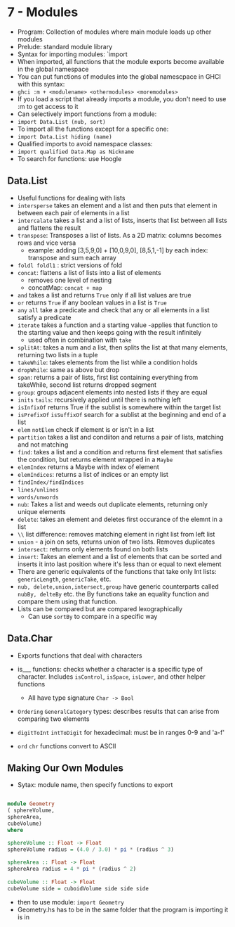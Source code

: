 # 7 - Modules

- Program: Collection of modules where main module loads up other modules
- Prelude: standard module library
- Syntax for importing modules: `import <module name>
- When imported, all functions that the module exports become available in the global namespace
- You can put functions of modules into the global namescpace in GHCI with this syntax:
- `ghci :m + <modulename> <othermodules> <moremodules>`
- If you load a script that already imports a module, you don't need to use :m to get access to it
- Can selectively import functions from a module:
- `import Data.List (nub, sort)`
- To import all the functions except for a specific one:
- `import Data.List hiding (name)`
- Qualified imports to avoid namespace classes:
- `import qualified Data.Map as Nickname`
- To search for functions: use Hoogle

## Data.List

- Useful functions for dealing with lists
- `intersperse` takes an element and a list and then puts that element in between each pair of elements in a list
- `intercalate` takes a list and a list of lists, inserts that list between all lists and flattens the result
- `transpose`: Transposes a list of lists. As a 2D matrix: columns becomes rows and vice versa
  - example: adding [3,5,9,0] + [10,0,9,0], [8,5,1,-1] by each index: transpose and sum each array
- `foldl foldl1` : strict versions of fold
- `concat`: flattens a list of lists into a list of elements
  - removes one level of nesting
  - concatMap: `concat + map`
- `and` takes a list and returns `True` only if all list values are true
- `or` returns `True` if any boolean values in a list is `True`
- `any` `all` take a predicate and check that any or all elements in a list satisfy a predicate
- `iterate` takes a function and a starting value -applies that function to the starting value and then keeps going with the result infinitely
  - used often in combination with `take`
- `splitAt`: takes a num and a list, then splits the list at that many elements, returning two lists in a tuple
- `takeWhile`: takes elements from the list while a condition holds
- `dropWhile`: same as above but drop
- `span`: returns a pair of lists, first list containing everything from takeWhile, second list returns dropped segment
- `group`: groups adjacent elements into nested lists if they are equal
- `inits` `tails`: recursively applied until there is nothing left
- `isInfixOf` returns True if the sublist is somewhere within the target list
- `isPrefixOf` `isSuffixOf` search for a sublist at the beginning and end of a list
- `elem` `notElem` check if element is or isn't in a list
- `partition` takes a list and condiiton and returns a pair of lists, matching and not matching
- `find`: takes a list and a condition and returns first element that satisfies the condition, but returns element wrapped in a `Maybe`
- `elemIndex` returns a Maybe with index of element
- `elemIndices`: returns a list of indices or an empty list
- `findIndex/findIndices`
- `lines/unlines`
- `words/unwords`
- `nub`: Takes a list and weeds out duplicate elements, returning only unique elements
- `delete`: takes an element and deletes first occurance of the elemnt in a list
- `\\` list difference: removes matching element in right list from left list
- `union` - a join on sets, returns union of two lists. Removes duplicates
- `intersect`: returns only elements found on both lists
- `insert`: Takes an element and a list of elements that can be sorted and inserts it into last position where it's less than or equal to next element
- There are generic equivalents of the functions that take only Int lists: `genericLength`, `genericTake`, etc.
- `nub, delete,union,intersect,group` have generic counterparts called `nubBy, delteBy` etc. the By functions take an equality function and compare them using that function.
- Lists can be compared but are compared lexographically
  - Can use `sortBy` to compare in a specific way

## Data.Char

- Exports functions that deal with characters

- is___ functions: checks whether a character is a specific type of character. Includes `isControl`, `isSpace`, `isLower`, and other helper functions
  - All have type signature `Char -> Bool`
- `Ordering` `GeneralCategory`  types: describes results that can arise from comparing two elements
- `digitToInt` `intToDigit` for hexadecimal: must be in ranges 0-9 and 'a-f'
- `ord` `chr` functions convert to ASCII

## Making Our Own Modules

- Sytax: module name, then specify functions to export

```haskell

module Geometry
( sphereVolume,
sphereArea,
cubeVolume)
where

sphereVolume :: Float -> Float  
sphereVolume radius = (4.0 / 3.0) * pi * (radius ^ 3)  
  
sphereArea :: Float -> Float  
sphereArea radius = 4 * pi * (radius ^ 2)  
  
cubeVolume :: Float -> Float  
cubeVolume side = cuboidVolume side side side  
```

- then to use module: `import Geometry`
- Geometry.hs has to be in the same folder that the program is importing it is in
